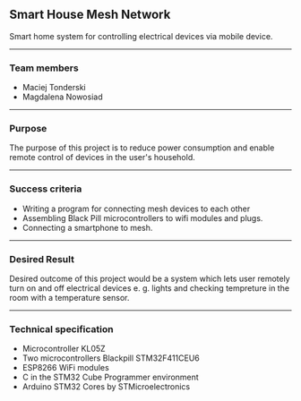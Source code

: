 ## **Smart House Mesh Network**  


Smart home system for controlling electrical devices via mobile device.

----
### **Team members** 
- Maciej Tonderski
- Magdalena Nowosiad


----
### **Purpose** 

The purpose of this project is to reduce power consumption and enable remote control of devices in the user's household.

----
### **Success criteria** 


- Writing a program for connecting mesh devices to each other
- Assembling Black Pill microcontrollers to wifi modules and plugs.
- Connecting a smartphone to mesh.


----
### **Desired Result** 

Desired outcome of this project would be a system which lets user remotely turn on and off electrical devices e. g. lights and checking tempreture in the room with a temperature sensor.

----
### **Technical specification** 

- Microcontroller KL05Z 
- Two microcontrollers Blackpill STM32F411CEU6
- ESP8266 WiFi modules
- C in the STM32 Cube Programmer environment
- Arduino STM32 Cores by STMicroelectronics

